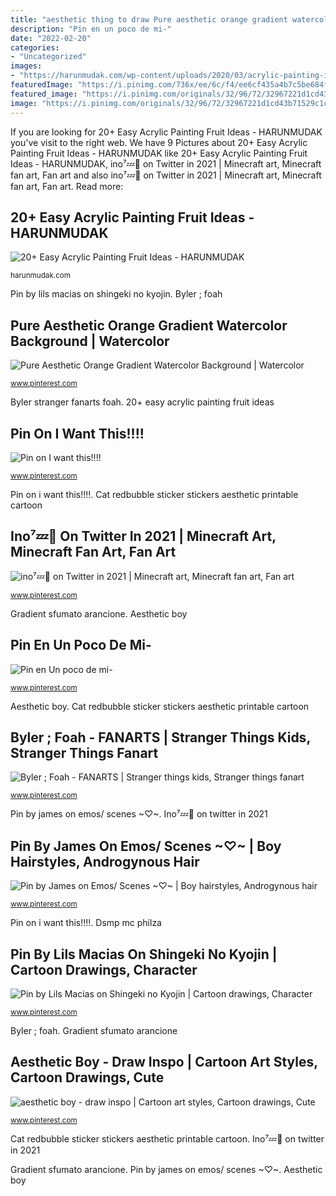 ```yaml
---
title: "aesthetic thing to draw Pure aesthetic orange gradient watercolor background"
description: "Pin en un poco de mi-"
date: "2022-02-20"
categories:
- "Uncategorized"
images:
- "https://harunmudak.com/wp-content/uploads/2020/03/acrylic-painting-ideas-for-beginners-fruit-24.jpg"
featuredImage: "https://i.pinimg.com/736x/ee/6c/f4/ee6cf435a4b7c5be684ff04f5bf47d97.jpg"
featured_image: "https://i.pinimg.com/originals/32/96/72/32967221d1cd43b71529c1c5930f0c8b.jpg"
image: "https://i.pinimg.com/originals/32/96/72/32967221d1cd43b71529c1c5930f0c8b.jpg"
---
```


If you are looking for 20+ Easy Acrylic Painting Fruit Ideas - HARUNMUDAK you've visit to the right web. We have 9 Pictures about 20+ Easy Acrylic Painting Fruit Ideas - HARUNMUDAK like 20+ Easy Acrylic Painting Fruit Ideas - HARUNMUDAK, ino⁷💤🐷 on Twitter in 2021 | Minecraft art, Minecraft fan art, Fan art and also ino⁷💤🐷 on Twitter in 2021 | Minecraft art, Minecraft fan art, Fan art. Read more:

## 20+ Easy Acrylic Painting Fruit Ideas - HARUNMUDAK

![20+ Easy Acrylic Painting Fruit Ideas - HARUNMUDAK](https://harunmudak.com/wp-content/uploads/2020/03/acrylic-painting-ideas-for-beginners-fruit-24.jpg "Pin en un poco de mi-")

<small>harunmudak.com</small>

Pin by lils macias on shingeki no kyojin. Byler ; foah

## Pure Aesthetic Orange Gradient Watercolor Background | Watercolor

![Pure Aesthetic Orange Gradient Watercolor Background | Watercolor](https://i.pinimg.com/originals/b8/31/a6/b831a69aa2ff94942c56abd6cd49b596.jpg "Pure aesthetic orange gradient watercolor background")

<small>www.pinterest.com</small>

Byler stranger fanarts foah. 20+ easy acrylic painting fruit ideas

## Pin On I Want This!!!!

![Pin on I want this!!!!](https://i.pinimg.com/736x/1a/84/f2/1a84f2c7191dab657e4e24bd2b0e3bff.jpg "20+ easy acrylic painting fruit ideas")

<small>www.pinterest.com</small>

Pin on i want this!!!!. Cat redbubble sticker stickers aesthetic printable cartoon

## Ino⁷💤🐷 On Twitter In 2021 | Minecraft Art, Minecraft Fan Art, Fan Art

![ino⁷💤🐷 on Twitter in 2021 | Minecraft art, Minecraft fan art, Fan art](https://i.pinimg.com/736x/ee/6c/f4/ee6cf435a4b7c5be684ff04f5bf47d97.jpg "Pure aesthetic orange gradient watercolor background")

<small>www.pinterest.com</small>

Gradient sfumato arancione. Aesthetic boy

## Pin En Un Poco De Mi-

![Pin en Un poco de mi-](https://i.pinimg.com/736x/55/6c/27/556c273eb08b9eb964f06ff46160af10.jpg "Pure aesthetic orange gradient watercolor background")

<small>www.pinterest.com</small>

Aesthetic boy. Cat redbubble sticker stickers aesthetic printable cartoon

## Byler ; Foah - FANARTS | Stranger Things Kids, Stranger Things Fanart

![Byler ; Foah - FANARTS | Stranger things kids, Stranger things fanart](https://i.pinimg.com/736x/ae/a0/64/aea064c58e4a7e5e70a741b2e43e945c.jpg "Cat redbubble sticker stickers aesthetic printable cartoon")

<small>www.pinterest.com</small>

Pin by james on emos/ scenes ~♡~. Ino⁷💤🐷 on twitter in 2021

## Pin By James On Emos/ Scenes ~♡~ | Boy Hairstyles, Androgynous Hair

![Pin by James on Emos/ Scenes ~♡~ | Boy hairstyles, Androgynous hair](https://i.pinimg.com/originals/ab/96/ba/ab96ba2bb400c053956fa29854920771.jpg "Gradient sfumato arancione")

<small>www.pinterest.com</small>

Pin on i want this!!!!. Dsmp mc philza

## Pin By Lils Macias On Shingeki No Kyojin | Cartoon Drawings, Character

![Pin by Lils Macias on Shingeki no Kyojin | Cartoon drawings, Character](https://i.pinimg.com/originals/32/96/72/32967221d1cd43b71529c1c5930f0c8b.jpg "Pin by james on emos/ scenes ~♡~")

<small>www.pinterest.com</small>

Byler ; foah. Gradient sfumato arancione

## Aesthetic Boy - Draw Inspo | Cartoon Art Styles, Cartoon Drawings, Cute

![aesthetic boy - draw inspo | Cartoon art styles, Cartoon drawings, Cute](https://i.pinimg.com/736x/fd/db/26/fddb2600a71909e7fb01fa99d0c03bd8.jpg "Gradient sfumato arancione")

<small>www.pinterest.com</small>

Cat redbubble sticker stickers aesthetic printable cartoon. Ino⁷💤🐷 on twitter in 2021

Gradient sfumato arancione. Pin by james on emos/ scenes ~♡~. Aesthetic boy
